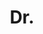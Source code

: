 ---
name: George Vogiatzis
title: Dr.
email: 
website: http://george-vogiatzis.org/
note: Lecturer Aston
category: Co-supervised Graduated PhD Students (at a different institution)
photo: 
---